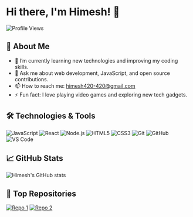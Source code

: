 # Hi there, I'm Himesh! 👋

![Profile Views](https://komarev.com/ghpvc/?username=himesh420-420&color=blue)

## 🚀 About Me

- 🌱 I’m currently learning new technologies and improving my coding skills.
- 💬 Ask me about web development, JavaScript, and open source contributions.
- 📫 How to reach me: [himesh420-420@gmail.com](mailto:patelhimu2006@gmail.com)
- ⚡ Fun fact: I love playing video games and exploring new tech gadgets.

## 🛠️ Technologies & Tools

![JavaScript](https://img.shields.io/badge/-JavaScript-black?style=flat-square&logo=javascript)
![React](https://img.shields.io/badge/-React-black?style=flat-square&logo=react)
![Node.js](https://img.shields.io/badge/-Node.js-black?style=flat-square&logo=node.js)
![HTML5](https://img.shields.io/badge/-HTML5-black?style=flat-square&logo=html5)
![CSS3](https://img.shields.io/badge/-CSS3-black?style=flat-square&logo=css3)
![Git](https://img.shields.io/badge/-Git-black?style=flat-square&logo=git)
![GitHub](https://img.shields.io/badge/-GitHub-black?style=flat-square&logo=github)
![VS Code](https://img.shields.io/badge/-VS%20Code-black?style=flat-square&logo=visual-studio-code)

## 📈 GitHub Stats

![Himesh's GitHub stats](https://github-readme-stats.vercel.app/api?username=himesh420-420&show_icons=true&theme=radical)

## 📂 Top Repositories

[![Repo 1](https://github-readme-stats.vercel.app/api/pin/?username=himesh420-420&repo=repo1&theme=radical)](https://github.com/himesh420-420/repo1)
[![Repo 2](https://github-readme-stats.vercel.app/api/pin/?username=himesh420-420&repo=repo2&theme=radical)](https://github.com/himesh420-420/repo2)
